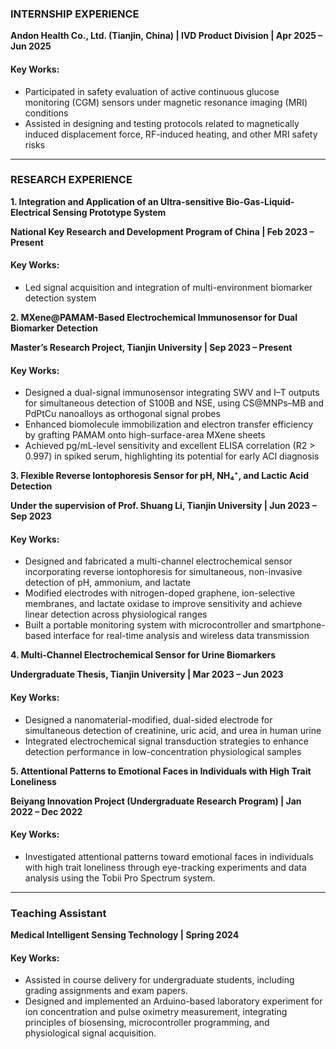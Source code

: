 ### **INTERNSHIP EXPERIENCE**  
**Andon Health Co., Ltd. (Tianjin, China) | IVD Product Division | Apr 2025 – Jun 2025**  

#### Key Works:  
- Participated in safety evaluation of active continuous glucose monitoring (CGM) sensors under magnetic resonance imaging (MRI) conditions  
- Assisted in designing and testing protocols related to magnetically induced displacement force, RF-induced heating, and other MRI safety risks

---

### **RESEARCH EXPERIENCE**  
**1. Integration and Application of an Ultra-sensitive Bio-Gas-Liquid-Electrical Sensing Prototype System**  

**National Key Research and Development Program of China | Feb 2023 – Present**

#### Key Works:  
- Led signal acquisition and integration of multi-environment biomarker detection system  

**2. MXene@PAMAM-Based Electrochemical Immunosensor for Dual Biomarker Detection**  

**Master’s Research Project, Tianjin University |	Sep 2023 – Present**

#### Key Works:  
- Designed a dual-signal immunosensor integrating SWV and I–T outputs for simultaneous detection of S100B and NSE, using CS@MNPs–MB and PdPtCu nanoalloys as orthogonal signal probes
- Enhanced biomolecule immobilization and electron transfer efficiency by grafting PAMAM onto high-surface-area MXene sheets
- Achieved pg/mL-level sensitivity and excellent ELISA correlation (R2 > 0.997) in spiked serum, highlighting its potential for early ACI diagnosis

**3. Flexible Reverse Iontophoresis Sensor for pH, NH₄⁺, and Lactic Acid Detection**  

**Under the supervision of Prof. Shuang Li, Tianjin University |	Jun 2023 – Sep 2023**

#### Key Works:  
- Designed and fabricated a multi-channel electrochemical sensor incorporating reverse iontophoresis for simultaneous, non-invasive detection of pH, ammonium, and lactate
- Modified electrodes with nitrogen-doped graphene, ion-selective membranes, and lactate oxidase to improve sensitivity and achieve linear detection across physiological ranges
- Built a portable monitoring system with microcontroller and smartphone-based interface for real-time analysis and wireless data transmission

**4. Multi-Channel Electrochemical Sensor for Urine Biomarkers**  

**Undergraduate Thesis, Tianjin University | Mar 2023 – Jun 2023**

#### Key Works:  
- Designed a nanomaterial-modified, dual-sided electrode for simultaneous detection of creatinine, uric acid, and urea in human urine
- Integrated electrochemical signal transduction strategies to enhance detection performance in low-concentration physiological samples

**5. Attentional Patterns to Emotional Faces in Individuals with High Trait Loneliness**  

**Beiyang Innovation Project (Undergraduate Research Program) | Jan 2022 – Dec 2022**

#### Key Works:  
- Investigated attentional patterns toward emotional faces in individuals with high trait loneliness through eye-tracking experiments and data analysis using the Tobii Pro Spectrum system. 

---

### **Teaching Assistant**  
**Medical Intelligent Sensing Technology  | Spring 2024** 

#### Key Works:  
- Assisted in course delivery for undergraduate students, including grading assignments and exam papers.
- Designed and implemented an Arduino-based laboratory experiment for ion concentration and pulse oximetry measurement, integrating principles of biosensing, microcontroller programming, and physiological signal acquisition.
